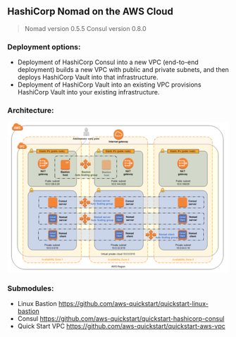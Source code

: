 ## HashiCorp Nomad on the AWS Cloud
> Nomad version 0.5.5
> Consul version 0.8.0

### Deployment options:
* Deployment of HashiCorp Consul into a new VPC (end-to-end deployment) builds a new VPC with public and private subnets, and then deploys HashiCorp Vault into that infrastructure.
* Deployment of HashiCorp Vault into an existing VPC provisions HashiCorp Vault into your existing infrastructure. 

### Architecture:
![quickstart-hashicorp-consul](/images/nomad.png)

### Submodules:
* Linux Bastion https://github.com/aws-quickstart/quickstart-linux-bastion
* Consul https://github.com/aws-quickstart/quickstart-hashicorp-consul
* Quick Start VPC https://github.com/aws-quickstart/quickstart-aws-vpc
